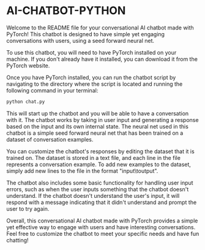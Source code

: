 # AI-CHATBOT-PYTHON

Welcome to the README file for your conversational AI chatbot made with PyTorch! This chatbot is designed to have simple yet engaging conversations with users, using a seed forward neural net.

To use this chatbot, you will need to have PyTorch installed on your machine. If you don't already have it installed, you can download it from the PyTorch website.

Once you have PyTorch installed, you can run the chatbot script by navigating to the directory where the script is located and running the following command in your terminal:
```python
python chat.py
```
This will start up the chatbot and you will be able to have a conversation with it. The chatbot works by taking in user input and generating a response based on the input and its own internal state. The neural net used in this chatbot is a simple seed forward neural net that has been trained on a dataset of conversation examples.

You can customize the chatbot's responses by editing the dataset that it is trained on. The dataset is stored in a text file, and each line in the file represents a conversation example. To add new examples to the dataset, simply add new lines to the file in the format "input\toutput".

The chatbot also includes some basic functionality for handling user input errors, such as when the user inputs something that the chatbot doesn't understand. If the chatbot doesn't understand the user's input, it will respond with a message indicating that it didn't understand and prompt the user to try again.

Overall, this conversational AI chatbot made with PyTorch provides a simple yet effective way to engage with users and have interesting conversations. Feel free to customize the chatbot to meet your specific needs and have fun chatting!
